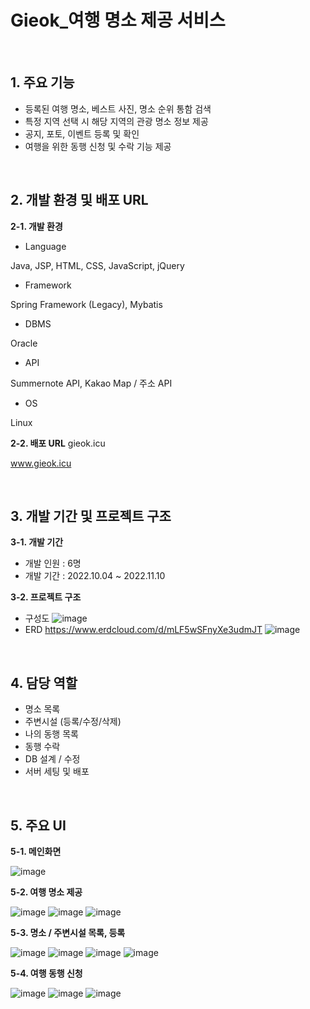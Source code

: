 # Gieok_여행 명소 제공 서비스

<br>

## 1. 주요 기능
- 등록된 여행 명소, 베스트 사진, 명소 순위 통함 검색
- 특정 지역 선택 시 해당 지역의 관광 명소 정보 제공
- 공지, 포토, 이벤트 등록 및 확인
- 여행을 위한 동행 신청 및 수락 기능 제공

<br>

## 2. 개발 환경 및 배포 URL

**2-1. 개발 환경**
- Language

Java, JSP, HTML, CSS, JavaScript, jQuery

- Framework

Spring Framework (Legacy), Mybatis

- DBMS

Oracle

- API

Summernote API, Kakao Map / 주소 API

- OS

Linux

**2-2. 배포 URL**
gieok.icu

www.gieok.icu

<br>

## 3. 개발 기간 및 프로젝트 구조

**3-1. 개발 기간**
- 개발 인원 : 6명
- 개발 기간 : 2022.10.04 ~ 2022.11.10

**3-2. 프로젝트 구조**
- 구성도
![image](https://user-images.githubusercontent.com/108389588/212534580-b2549274-5547-45e0-8ded-98d56f29120e.png)
- ERD
https://www.erdcloud.com/d/mLF5wSFnyXe3udmJT
![image](https://user-images.githubusercontent.com/108389588/212534594-896393b3-75db-462b-a48d-15152f3e8882.png)

<br>

## 4. 담당 역할
- 명소 목록
- 주변시설 (등록/수정/삭제)
- 나의 동행 목록
- 동행 수락
- DB 설계 / 수정
- 서버 세팅 및 배포

<br>

## 5. 주요 UI

**5-1. 메인화면**

![image](https://user-images.githubusercontent.com/108389588/212534807-354b4954-b4ff-49d6-93ff-b257016f4d4b.png)


**5-2. 여행 명소 제공**

![image](https://user-images.githubusercontent.com/108389588/212534827-bc7169eb-5851-4d27-803c-ab1ded21247e.png)
![image](https://user-images.githubusercontent.com/108389588/212534829-f8a6247d-491c-4b89-b1ed-fe0424071335.png)
![image](https://user-images.githubusercontent.com/108389588/212534837-0285d33a-87ef-47c8-964e-d6d137f9966e.png)


**5-3. 명소 / 주변시설 목록, 등록**

![image](https://user-images.githubusercontent.com/108389588/212534893-a0775a56-5d30-4fa0-9f8a-3cebfe09f631.png)
![image](https://user-images.githubusercontent.com/108389588/212534895-e8c5b668-9995-44a4-80cc-675310f69a21.png)
![image](https://user-images.githubusercontent.com/108389588/212534899-2c3725cc-1c9a-49e2-a7de-5a26f39d5c39.png)
![image](https://user-images.githubusercontent.com/108389588/212534904-b603a3db-eeb6-4f44-89f4-780225be9498.png)


**5-4. 여행 동행 신청**

![image](https://user-images.githubusercontent.com/108389588/212534957-c424e1ec-b9a0-4228-b128-ae5bf0b4a989.png)
![image](https://user-images.githubusercontent.com/108389588/212534966-b244bacd-ad03-43dd-8fb0-4d4eaa82b348.png)
![image](https://user-images.githubusercontent.com/108389588/212534973-56784cac-0371-4b2d-9d7a-fa800afd93d1.png)
